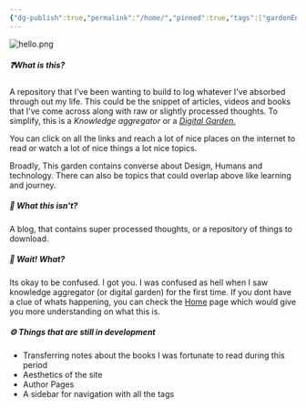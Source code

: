 ```yaml
---
{"dg-publish":true,"permalink":"/home/","pinned":true,"tags":["gardenEntry"],"noteIcon":3,"created":"2024-11-30T20:40:49.671+01:00","updated":"2024-12-01T00:25:38.133+01:00"}
---
```


![hello.png](/img/user/Assets/hello.png)
##### ❓What is this?
A repository that I've been wanting to build to log whatever I've absorbed through out my life. This could be the snippet of articles, videos and books that I've come across along with raw or slightly processed thoughts. To simplify, this is a *Knowledge aggregator* or a [*Digital Garden.*](https://maggieappleton.com/garden-history)

You can click on all the links and reach a lot of nice places on the internet to read or watch a lot of nice things  a lot nice topics.

Broadly, This garden contains converse about Design, Humans and technology. There can also be topics that could overlap above like learning and journey.

##### 🚫 What this isn't?
A blog, that contains super processed thoughts, or a repository of things to download.

##### 🫤 Wait! What?
Its okay to be confused. I got you. I was confused as hell when I saw knowledge aggregator (or digital garden) for the first time. If you dont have a clue of whats happening, you can check the [Home](Home.md)  page which would give you more understanding on what this is.

##### ⚙️ Things that are still in development
- Transferring notes about the books I was fortunate to read during this period
- Aesthetics of the site
- Author Pages
- A sidebar for navigation with all the tags